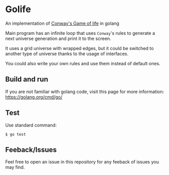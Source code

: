 # Golife

An implementation of [Conway's Game of life](https://en.wikipedia.org/wiki/Conway%27s_Game_of_Life) in golang

Main program has an infinite loop that uses `Conway`'s rules to generate
a next universe generation and print it to the screen.

It uses a grid universe with wrapped edges, but it could be switched
to another type of universe thanks to the usage of interfaces.

You could also write your own rules and use them instead of default ones.

## Build and run

If you are not familiar with golang code, visit this page for more information: https://golang.org/cmd/go/

## Test

Use standard command:

```
$ go test
```

## Feeback/Issues

Feel free to open an issue in this repository for any feeback of issues you may find.

